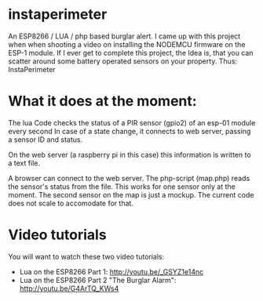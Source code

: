 # instaperimeter
An ESP8266 / LUA / php based burglar alert.
I came up with this project when when shooting a video on installing the NODEMCU firmware on the ESP-1 module.
If I ever get to complete this project, the Idea is, that you can scatter around some battery operated sensors on your property.
Thus: InstaPerimeter

# What it does at the moment:
The lua Code checks the status of a PIR sensor (gpio2) of an esp-01 module every second
In case of a state change, it connects to web server, passing a sensor ID and status.

On the web server (a raspberry pi in this case) this information is written to a text file.

A browser can connect to the web server. The php-script (map.php) reads the sensor's status from the file.
This works for one sensor only at the moment. The second sensor on the map is just a mockup. The current code does not scale to accomodate for that.

# Video tutorials
You will want to watch these two video tutorials:
- Lua on the ESP8266 Part 1: http://youtu.be/_GSYZ1e14nc
- Lua on the ESP8266 Part 2 "The Burglar Alarm": http://youtu.be/G4ArTQ_KWs4
